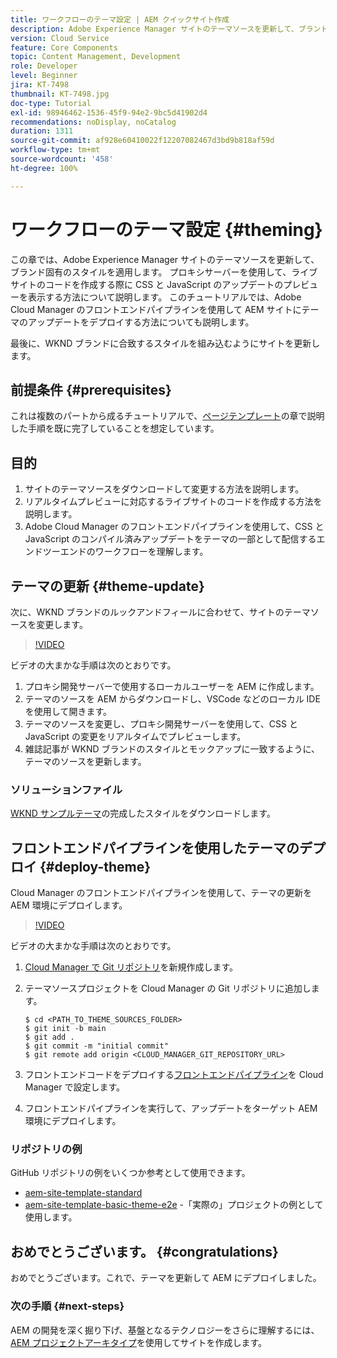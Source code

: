 ```yaml
---
title: ワークフローのテーマ設定 | AEM クイックサイト作成
description: Adobe Experience Manager サイトのテーマソースを更新して、ブランド固有のスタイルを適用する方法を説明します。 プロキシサーバーを使用して、CSS と JavaScript のアップデートのライブプレビューを表示する方法を説明します。 このチュートリアルでは、Adobe Cloud Manager のフロントエンドパイプラインを使用して AEM サイトにテーマのアップデートをデプロイする方法についても説明します。
version: Cloud Service
feature: Core Components
topic: Content Management, Development
role: Developer
level: Beginner
jira: KT-7498
thumbnail: KT-7498.jpg
doc-type: Tutorial
exl-id: 98946462-1536-45f9-94e2-9bc5d41902d4
recommendations: noDisplay, noCatalog
duration: 1311
source-git-commit: af928e60410022f12207082467d3bd9b818af59d
workflow-type: tm+mt
source-wordcount: '458'
ht-degree: 100%

---
```


# ワークフローのテーマ設定 {#theming}

この章では、Adobe Experience Manager サイトのテーマソースを更新して、ブランド固有のスタイルを適用します。 プロキシサーバーを使用して、ライブサイトのコードを作成する際に CSS と JavaScript のアップデートのプレビューを表示する方法について説明します。 このチュートリアルでは、Adobe Cloud Manager のフロントエンドパイプラインを使用して AEM サイトにテーマのアップデートをデプロイする方法についても説明します。

最後に、WKND ブランドに合致するスタイルを組み込むようにサイトを更新します。

## 前提条件 {#prerequisites}

これは複数のパートから成るチュートリアルで、[ページテンプレート](./page-templates.md)の章で説明した手順を既に完了していることを想定しています。

## 目的

1. サイトのテーマソースをダウンロードして変更する方法を説明します。
1. リアルタイムプレビューに対応するライブサイトのコードを作成する方法を説明します。
1. Adobe Cloud Manager のフロントエンドパイプラインを使用して、CSS と JavaScript のコンパイル済みアップデートをテーマの一部として配信するエンドツーエンドのワークフローを理解します。

## テーマの更新 {#theme-update}

次に、WKND ブランドのルックアンドフィールに合わせて、サイトのテーマソースを変更します。

>[!VIDEO](https://video.tv.adobe.com/v/332918?quality=12&learn=on)

ビデオの大まかな手順は次のとおりです。

1. プロキシ開発サーバーで使用するローカルユーザーを AEM に作成します。
1. テーマのソースを AEM からダウンロードし、VSCode などのローカル IDE を使用して開きます。
1. テーマのソースを変更し、プロキシ開発サーバーを使用して、CSS と JavaScript の変更をリアルタイムでプレビューします。
1. 雑誌記事が WKND ブランドのスタイルとモックアップに一致するように、テーマのソースを更新します。

### ソリューションファイル

[WKND サンプルテーマ](assets/theming/WKND-THEME-src-1.1.zip)の完成したスタイルをダウンロードします。

## フロントエンドパイプラインを使用したテーマのデプロイ {#deploy-theme}

Cloud Manager のフロントエンドパイプラインを使用して、テーマの更新を AEM 環境にデプロイします。

>[!VIDEO](https://video.tv.adobe.com/v/338722?quality=12&learn=on)

ビデオの大まかな手順は次のとおりです。

1. [Cloud Manager で Git リポジトリ](https://experienceleague.adobe.com/docs/experience-manager-cloud-manager/using/managing-code/cloud-manager-repositories.html?lang=ja)を新規作成します。
1. テーマソースプロジェクトを Cloud Manager の Git リポジトリに追加します。

   ```shell
   $ cd <PATH_TO_THEME_SOURCES_FOLDER>
   $ git init -b main
   $ git add .
   $ git commit -m "initial commit"
   $ git remote add origin <CLOUD_MANAGER_GIT_REPOSITORY_URL>
   ```

1. フロントエンドコードをデプロイする[フロントエンドパイプライン](https://experienceleague.adobe.com/docs/experience-manager-cloud-service/implementing/using-cloud-manager/cicd-pipelines/introduction-ci-cd-pipelines.html?lang=ja)を Cloud Manager で設定します。
1. フロントエンドパイプラインを実行して、アップデートをターゲット AEM 環境にデプロイします。

### リポジトリの例

GitHub リポジトリの例をいくつか参考として使用できます。

* [aem-site-template-standard](https://github.com/adobe/aem-site-template-standard)
* [aem-site-template-basic-theme-e2e](https://github.com/adobe/aem-site-template-standard-theme-e2e) -「実際の」プロジェクトの例として使用します。

## おめでとうございます。 {#congratulations}

おめでとうございます。これで、テーマを更新して AEM にデプロイしました。

### 次の手順 {#next-steps}

AEM の開発を深く掘り下げ、基盤となるテクノロジーをさらに理解するには、[AEM プロジェクトアーキタイプ](../project-archetype/overview.md)を使用してサイトを作成します。
